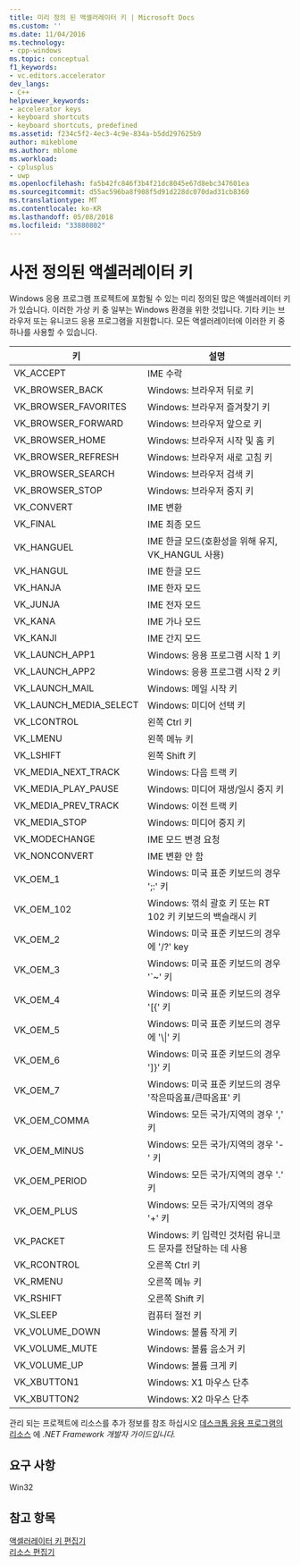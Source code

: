 ```yaml
---
title: 미리 정의 된 액셀러레이터 키 | Microsoft Docs
ms.custom: ''
ms.date: 11/04/2016
ms.technology:
- cpp-windows
ms.topic: conceptual
f1_keywords:
- vc.editors.accelerator
dev_langs:
- C++
helpviewer_keywords:
- accelerator keys
- keyboard shortcuts
- keyboard shortcuts, predefined
ms.assetid: f234c5f2-4ec3-4c9e-834a-b5dd297625b9
author: mikeblome
ms.author: mblome
ms.workload:
- cplusplus
- uwp
ms.openlocfilehash: fa5b42fc846f3b4f21dc8045e67d8ebc347601ea
ms.sourcegitcommit: d55ac596ba8f908f5d91d228dc070dad31cb8360
ms.translationtype: MT
ms.contentlocale: ko-KR
ms.lasthandoff: 05/08/2018
ms.locfileid: "33880802"
---
```

# <a name="predefined-accelerator-keys"></a>사전 정의된 액셀러레이터 키
Windows 응용 프로그램 프로젝트에 포함될 수 있는 미리 정의된 많은 액셀러레이터 키가 있습니다. 이러한 가상 키 중 일부는 Windows 환경을 위한 것입니다. 기타 키는 브라우저 또는 유니코드 응용 프로그램을 지원합니다. 모든 액셀러레이터에 이러한 키 중 하나를 사용할 수 있습니다.  
  
|키|설명|  
|---------|-----------------|  
|VK_ACCEPT|IME 수락|  
|VK_BROWSER_BACK|Windows: 브라우저 뒤로 키|  
|VK_BROWSER_FAVORITES|Windows: 브라우저 즐겨찾기 키|  
|VK_BROWSER_FORWARD|Windows: 브라우저 앞으로 키|  
|VK_BROWSER_HOME|Windows: 브라우저 시작 및 홈 키|  
|VK_BROWSER_REFRESH|Windows: 브라우저 새로 고침 키|  
|VK_BROWSER_SEARCH|Windows: 브라우저 검색 키|  
|VK_BROWSER_STOP|Windows: 브라우저 중지 키|  
|VK_CONVERT|IME 변환|  
|VK_FINAL|IME 최종 모드|  
|VK_HANGUEL|IME 한글 모드(호환성을 위해 유지, VK_HANGUL 사용)|  
|VK_HANGUL|IME 한글 모드|  
|VK_HANJA|IME 한자 모드|  
|VK_JUNJA|IME 전자 모드|  
|VK_KANA|IME 가나 모드|  
|VK_KANJI|IME 간지 모드|  
|VK_LAUNCH_APP1|Windows: 응용 프로그램 시작 1 키|  
|VK_LAUNCH_APP2|Windows: 응용 프로그램 시작 2 키|  
|VK_LAUNCH_MAIL|Windows: 메일 시작 키|  
|VK_LAUNCH_MEDIA_SELECT|Windows: 미디어 선택 키|  
|VK_LCONTROL|왼쪽 Ctrl 키|  
|VK_LMENU|왼쪽 메뉴 키|  
|VK_LSHIFT|왼쪽 Shift 키|  
|VK_MEDIA_NEXT_TRACK|Windows: 다음 트랙 키|  
|VK_MEDIA_PLAY_PAUSE|Windows: 미디어 재생/일시 중지 키|  
|VK_MEDIA_PREV_TRACK|Windows: 이전 트랙 키|  
|VK_MEDIA_STOP|Windows: 미디어 중지 키|  
|VK_MODECHANGE|IME 모드 변경 요청|  
|VK_NONCONVERT|IME 변환 안 함|  
|VK_OEM_1|Windows: 미국 표준 키보드의 경우 ';:' 키|  
|VK_OEM_102|Windows: 꺾쇠 괄호 키 또는 RT 102 키 키보드의 백슬래시 키|  
|VK_OEM_2|Windows: 미국 표준 키보드의 경우에 '/?' key|  
|VK_OEM_3|Windows: 미국 표준 키보드의 경우 '`~' 키|  
|VK_OEM_4|Windows: 미국 표준 키보드의 경우 '[{' 키|  
|VK_OEM_5|Windows: 미국 표준 키보드의 경우에 '\\&#124;' 키|  
|VK_OEM_6|Windows: 미국 표준 키보드의 경우 ']}' 키|  
|VK_OEM_7|Windows: 미국 표준 키보드의 경우 '작은따옴표/큰따옴표' 키|  
|VK_OEM_COMMA|Windows: 모든 국가/지역의 경우 ',' 키|  
|VK_OEM_MINUS|Windows: 모든 국가/지역의 경우 '-' 키|  
|VK_OEM_PERIOD|Windows: 모든 국가/지역의 경우 '.' 키|  
|VK_OEM_PLUS|Windows: 모든 국가/지역의 경우 '+' 키|  
|VK_PACKET|Windows: 키 입력인 것처럼 유니코드 문자를 전달하는 데 사용|  
|VK_RCONTROL|오른쪽 Ctrl 키|  
|VK_RMENU|오른쪽 메뉴 키|  
|VK_RSHIFT|오른쪽 Shift 키|  
|VK_SLEEP|컴퓨터 절전 키|  
|VK_VOLUME_DOWN|Windows: 볼륨 작게 키|  
|VK_VOLUME_MUTE|Windows: 볼륨 음소거 키|  
|VK_VOLUME_UP|Windows: 볼륨 크게 키|  
|VK_XBUTTON1|Windows: X1 마우스 단추|  
|VK_XBUTTON2|Windows: X2 마우스 단추|  
  
 관리 되는 프로젝트에 리소스를 추가 정보를 참조 하십시오 [데스크톱 응용 프로그램의 리소스](/dotnet/framework/resources/index) 에 *.NET Framework 개발자 가이드입니다.*  
  
## <a name="requirements"></a>요구 사항  
 Win32  
  
## <a name="see-also"></a>참고 항목  
 [액셀러레이터 키 편집기](../windows/accelerator-editor.md)   
 [리소스 편집기](../windows/resource-editors.md)